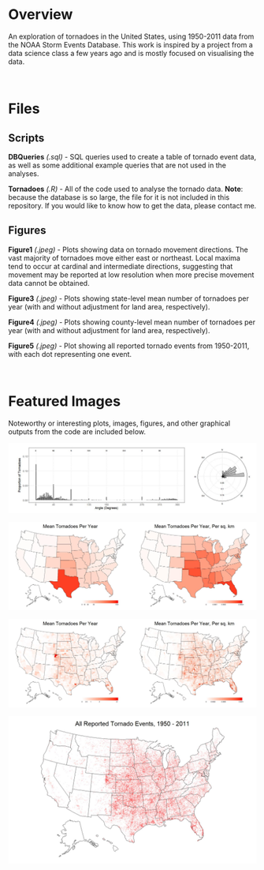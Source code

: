 # Overview

An exploration of tornadoes in the United States, using 1950-2011 data from the NOAA Storm Events Database. This work is inspired by a project from a data science class a few years ago and is mostly focused on visualising the data.

<br/>

# Files

## Scripts

**DBQueries** *(.sql)* - SQL queries used to create a table of tornado event data, as well as some additional example queries that are not used in the analyses.

**Tornadoes** *(.R)* - All of the code used to analyse the tornado data. **Note**: because the database is so large, the file for it is not included in this repository. If you would like to know how to get the data, please contact me.

## Figures

**Figure1** *(.jpeg)* - Plots showing data on tornado movement directions. The vast majority of tornadoes move either east or northeast. Local maxima tend to occur at cardinal and intermediate directions, suggesting that movement may be reported at low resolution when more precise movement data cannot be obtained.

**Figure3** *(.jpeg)* - Plots showing state-level mean number of tornadoes per year (with and without adjustment for land area, respectively).

**Figure4** *(.jpeg)* - Plots showing county-level mean number of tornadoes per year (with and without adjustment for land area, respectively).

**Figure5** *(.jpeg)* - Plot showing all reported tornado events from 1950-2011, with each dot representing one event.

<br/>

# Featured Images

Noteworthy or interesting plots, images, figures, and other graphical outputs from the code are included below.

<kbd>![](https://github.com/TrevorHD/TornadoData/blob/main/Figures/Figure1.jpeg)</kbd>

<kbd>![](https://github.com/TrevorHD/TornadoData/blob/main/Figures/Figure3.jpeg)</kbd>

<kbd>![](https://github.com/TrevorHD/TornadoData/blob/main/Figures/Figure4.jpeg)</kbd>

<kbd>![](https://github.com/TrevorHD/TornadoData/blob/main/Figures/Figure5.jpeg)</kbd>
